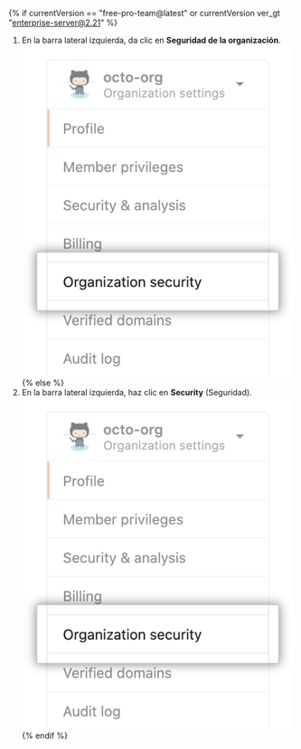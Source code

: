 {% if currentVersion == "free-pro-team@latest" or currentVersion ver_gt "enterprise-server@2.21" %}
1. En la barra lateral izquierda, da clic en **Seguridad de la organización**. ![Configuración de seguridad de la organización](/assets/images/help/organizations/org-security-settings-tab.png)
{% else %}
1. En la barra lateral izquierda, haz clic en **Security** (Seguridad). ![Configuración de seguridad de la organización](/assets/images/help/organizations/org-settings-security-tab.png)
{% endif %}
